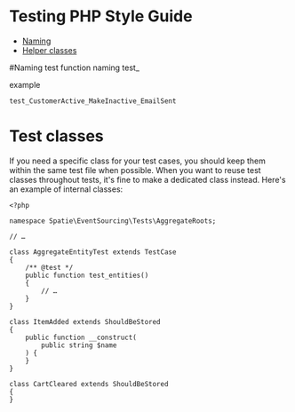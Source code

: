 # Testing PHP Style Guide

- [Naming](#naming)
- [Helper classes](#test-classes)


#Naming
test function naming
test_<SystemState>_<SubjectUnderTest>_<ExpectedResult>

example
```
test_CustomerActive_MakeInactive_EmailSent
```

# Test classes
If you need a specific class for your test cases, you should keep them within the same test file when possible. When you want to reuse test classes throughout tests, it's fine to make a dedicated class instead. Here's an example of internal classes:
```
<?php

namespace Spatie\EventSourcing\Tests\AggregateRoots;

// …

class AggregateEntityTest extends TestCase
{
    /** @test */
    public function test_entities()
    {
        // …
    }
}

class ItemAdded extends ShouldBeStored
{
    public function __construct(
        public string $name
    ) {
    }
}

class CartCleared extends ShouldBeStored
{
}
```